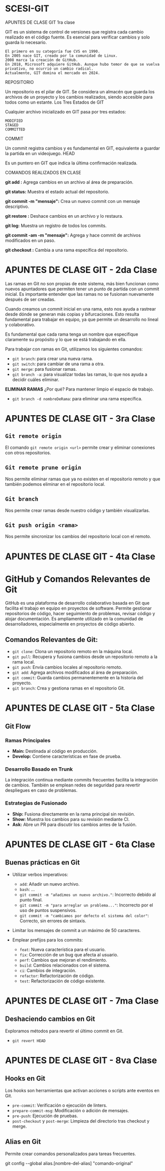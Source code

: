 # SCESI-GIT
APUNTES DE CLASE 
GIT  1ra clase
 

GIT es un sistema de control de versiones que registra cada cambio realizado en el código fuente. Es esencial para verificar cambios y solo guarda lo necesario.

    El primero en su categoría fue CVS en 1990.
    En 2005 nace GIT, creado por la comunidad de Linux.
    2008 marca la creación de GitHub.
    En 2018, Microsoft adquiere GitHub. Aunque hubo temor de que se vuelva privativo, no ocurrió un cambio radical.
    Actualmente, GIT domina el mercado en 2024.

REPOSITORIO

Un repositorio es el pilar de GIT. Se considera un almacén que guarda los archivos de un proyecto y los cambios realizados, siendo accesible para todos como un estante.
Los Tres Estados de GIT

Cualquier archivo inicializado en GIT pasa por tres estados:

    MODIFIED
    STAGED
    COMMITTED

COMMIT

Un commit registra cambios y es fundamental en GIT, equivalente a guardar la partida en un videojuego.
HEAD

Es un puntero en GIT que indica la última confirmación realizada.

COMANDOS REALIZADOS EN CLASE


**git add <archivo>:** Agrega cambios en un archivo al área de preparación.

**git status:** Muestra el estado actual del repositorio.

**git commit -m "mensaje":** Crea un nuevo commit con un mensaje descriptivo.

**git restore <archivo>:** Deshace cambios en un archivo y lo restaura.

**git log:** Muestra un registro de todos los commits.

**git commit -am -m "mensaje":** Agrega y hace commit de archivos modificados en un paso.

**git checkout <rama>:** Cambia a una rama específica del repositorio.

# **APUNTES DE CLASE GIT - 2da Clase**

Las ramas en Git no son propias de este sistema, más bien funcionan como nuevos apuntadores que permiten tener un punto de partida con un commit inicial. Es importante entender que las ramas no se fusionan nuevamente después de ser creadas.

Cuando creamos un commit inicial en una rama, esto nos ayuda a rastrear desde dónde se generan más copias y bifurcaciones. Esto resulta fundamental para trabajar en equipo, ya que permite un desarrollo no lineal y colaborativo.

Es fundamental que cada rama tenga un nombre que especifique claramente su propósito y lo que se está trabajando en ella.

Para trabajar con ramas en Git, utilizamos los siguientes comandos:
- `git branch`: para crear una nueva rama.
- `git switch`: para cambiar de una rama a otra.
- `git merge`: para fusionar ramas.
- `git branch -a`: para visualizar todas las ramas, lo que nos ayuda a decidir cuáles eliminar.

**ELIMINAR RAMAS**
¿Por qué? Para mantener limpio el espacio de trabajo.
- `git branch -d nombreDeRama`: para eliminar una rama específica.

# **APUNTES DE CLASE GIT - 3ra Clase**

## `Git remote origin`
El comando `git remote origin <url>` permite crear y eliminar conexiones con otros repositorios.

## `Git remote prune origin`
Nos permite eliminar ramas que ya no existen en el repositorio remoto y que también podemos eliminar en el repositorio local.

## `Git branch`
Nos permite crear ramas desde nuestro código y también visualizarlas.

## `Git push origin <rama>`
Nos permite sincronizar los cambios del repositorio local con el remoto.


# **APUNTES DE CLASE GIT - 4ta Clase**

# GitHub y Comandos Relevantes de Git

GitHub es una plataforma de desarrollo colaborativo basada en Git que facilita el trabajo en equipo en proyectos de software. Permite gestionar repositorios de código, hacer seguimiento de problemas, revisar código y alojar documentación. Es ampliamente utilizado en la comunidad de desarrolladores, especialmente en proyectos de código abierto.

## Comandos Relevantes de Git:

- `git clone`: Clona un repositorio remoto en la máquina local.
- `git pull`: Recupera y fusiona cambios desde un repositorio remoto a la rama local.
- `git push`: Envía cambios locales al repositorio remoto.
- `git add`: Agrega archivos modificados al área de preparación.
- `git commit`: Guarda cambios permanentemente en la historia del proyecto.
- `git branch`: Crea y gestiona ramas en el repositorio Git.


# APUNTES DE CLASE GIT - 5ta Clase

## Git Flow

### Ramas Principales

- **Main:** Destinada al código en producción.
- **Develop:** Contiene características en fase de prueba.

### Desarrollo Basado en Trunk

La integración continua mediante commits frecuentes facilita la integración de cambios. También se emplean redes de seguridad para revertir despliegues en caso de problemas.

### Estrategias de Fusionado

- **Ship:** Fusiona directamente en la rama principal sin revisión.
- **Show:** Muestra los cambios para su revisión mediante CI.
- **Ask:** Abre un PR para discutir los cambios antes de la fusión.




# APUNTES DE CLASE GIT - 6ta Clase
## Buenas prácticas en Git

- Utilizar verbos imperativos:
  - `add`: Añadir un nuevo archivo.
  - `bash`: ...
  - `git commit -m "añadimos un nuevo archivo."`: Incorrecto debido al punto final.
  - `git commit -m "para arreglar un problema..."`: Incorrecto por el uso de puntos suspensivos.
  - `git commit -m "cambiamos por defecto el sistema del color"`: Correcto, sin errores de sintaxis.

- Limitar los mensajes de commit a un máximo de 50 caracteres.
- Emplear prefijos para los commits:
  - `feat`: Nueva característica para el usuario.
  - `fix`: Corrección de un bug que afecta al usuario.
  - `perf`: Cambios que mejoran el rendimiento.
  - `build`: Cambios relacionados con el sistema.
  - `ci`: Cambios de integración.
  - `refactor`: Refactorización de código.
  - `test`: Refactorización de código existente.
 
# APUNTES DE CLASE GIT - 7ma Clase
## Deshaciendo cambios en Git
Exploramos métodos para revertir el último commit en Git.
- `git revert HEAD`

 
# APUNTES DE CLASE GIT - 8va Clase

## Hooks en Git

Los hooks son herramientas que activan acciones o scripts ante eventos en Git.

- `pre-commit`: Verificación o ejecución de linters.
- `prepare-commit-msg`: Modificación o adición de mensajes.
- `pre-push`: Ejecución de pruebas.
- `post-checkout` y `post-merge`: Limpieza del directorio tras checkout y merge.

## Alias en Git

Permite crear comandos personalizados para tareas frecuentes.

git config --global alias.[nombre-del-alias] "comando-original"









